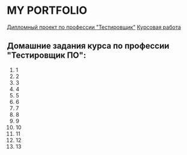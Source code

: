 # MY PORTFOLIO
[Дипломный проект по профессии "Тестировщик"](https://github.com/PershikovAlex/Diplom)
[Курсовая работа](https://docs.google.com/spreadsheets/d/1Z38ZcmMs4-nfDOfAKrmBpRGlHBofas3nA_X_sEXbi-c/edit#gid=0)
## Домашние задания курса по профессии "Тестировщик ПО":
1. 1
2. 2
3. 3
4. 4
5. 5
6. 6
7. 7
8. 8
9. 9
10. 10
11. 11
12. 12
13. 13
